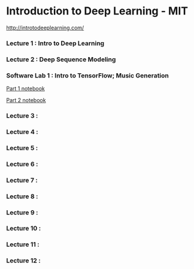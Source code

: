 # Introduction to Deep Learning - MIT


http://introtodeeplearning.com/


### Lecture 1 : Intro to Deep Learning
### Lecture 2 : Deep Sequence Modeling
### Software Lab 1 : Intro to TensorFlow; Music Generation  
[Part 1 notebook](https://github.com/rahulbakshee/dl/blob/master/MIT-Introduction-to-Deep-Learning/Part1_TensorFlow.ipynb)         

[Part 2 notebook]()
### Lecture 3 : 
### Lecture 4 : 
### Lecture 5 : 
### Lecture 6 : 
### Lecture 7 : 
### Lecture 8 : 
### Lecture 9 : 
### Lecture 10 : 
### Lecture 11 : 
### Lecture 12 : 
